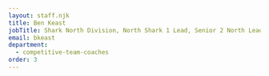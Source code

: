 ```yaml
---
layout: staff.njk
title: Ben Keast
jobTitle: Shark North Division, North Shark 1 Lead, Senior 2 North Lead
email: bkeast
department:
  - competitive-team-coaches
order: 3
---
```

